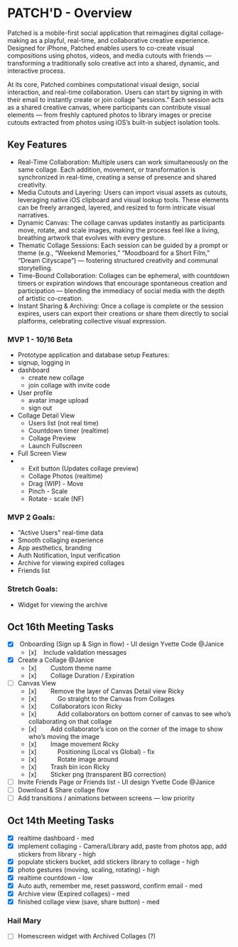 # PATCH'D  - Overview
Patched is a mobile-first social application that reimagines digital collage-making as a playful, real-time, and collaborative creative experience. Designed for iPhone, Patched enables users to co-create visual compositions using photos, videos, and media cutouts with friends — transforming a traditionally solo creative act into a shared, dynamic, and interactive process.

At its core, Patched combines computational visual design, social interaction, and real-time collaboration. Users can start by signing in with their email to instantly create or join collage “sessions.” Each session acts as a shared creative canvas, where participants can contribute visual elements — from freshly captured photos to library images or precise cutouts extracted from photos using iOS’s built-in subject isolation tools.

## Key Features
- Real-Time Collaboration: Multiple users can work simultaneously on the same collage. Each addition, movement, or transformation is synchronized in real-time, creating a sense of presence and shared creativity.
- Media Cutouts and Layering: Users can import visual assets as cutouts, leveraging native iOS clipboard and visual lookup tools. These elements can be freely arranged, layered, and resized to form intricate visual narratives.
- Dynamic Canvas: The collage canvas updates instantly as participants move, rotate, and scale images, making the process feel like a living, breathing artwork that evolves with every gesture.
- Thematic Collage Sessions: Each session can be guided by a prompt or theme (e.g., “Weekend Memories,” “Moodboard for a Short Film,” “Dream Cityscape”) — fostering structured creativity and communal storytelling.
- Time-Bound Collaboration: Collages can be ephemeral, with countdown timers or expiration windows that encourage spontaneous creation and participation — blending the immediacy of social media with the depth of artistic co-creation.
- Instant Sharing & Archiving: Once a collage is complete or the session expires, users can export their creations or share them directly to social platforms, celebrating collective visual expression.

### MVP 1 - 10/16 Beta
- Prototype application and database setup
Features:
- signup, logging in
- dashboard
   - create new collage
  - join collage with invite code
- User profile
  - avatar image upload
  - sign out
- Collage Detail View
  - Users list (not real time)
  - Countdown timer (realtime)
  - Collage Preview
  - Launch Fullscreen
- Full Screen View
- - Exit button (Updates collage preview)
  - Collage Photos (realtime)
  - Drag (WIP) - Move
  - Pinch - Scale
  - Rotate - scale (NF)
 
### MVP 2 Goals: 
- "Active Users" real-time data
- Smooth collaging experience
- App aesthetics, branding
- Auth Notification, Input verification
- Archive for viewing expired collages
- Friends list

### Stretch Goals:
- Widget for viewing the archive

## Oct 16th Meeting Tasks
- [x]  Onboarding (Sign up & Sign in flow) - UI design Yvette Code @Janice
   - [x]    Include validation messages
- [x] Create a Collage @Janice
   - [x]        Custom theme name
   - [x]        Collage Duration / Expiration
- [ ] Canvas View
   - [x]        Remove the layer of Canvas Detail view Ricky
   - [x]            Go straight to the Canvas from Collages
   - [x]        Collaborators icon Ricky
   - [x]            Add collaborators on bottom corner of canvas to see who’s collaborating on that collage
   - [x]        Add collaborator’s icon on the corner of the image to show who’s moving the image
   - [x]        Image movement Ricky
   - [x]            Positioning (Local vs Global) - fix
   - [x]            Rotate image around
   - [x]        Trash bin icon Ricky
   - [x]        Sticker png (transparent BG correction)
- [ ] Invite Friends Page or Friends list - UI design Yvette Code @Janice
- [ ] Download & Share collage flow
- [ ] Add transitions / animations between screens — low priority

## Oct 14th Meeting Tasks
- [x] realtime dashboard - med
- [x] implement collaging - Camera/Library add, paste from photos app, add stickers from library - high
- [x] populate stickers bucket, add stickers library to collage - high
- [x] photo gestures (moving, scaling, rotating) - high
- [x] realtime countdown - low
- [x] Auto auth, remember me, reset password, confirm email - med
- [x] Archive view (Expired collages) - med
- [x] finished collage view (save, share button) - med

### Hail Mary
- [ ] Homescreen widget with Archived Collages (?)
      



